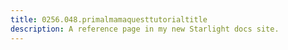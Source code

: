 ```yaml
---
title: 0256.048.primalmamaquesttutorialtitle
description: A reference page in my new Starlight docs site.
---
```

